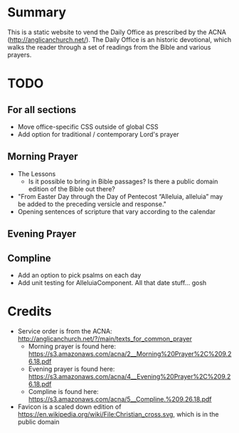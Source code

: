 # Summary

This is a static website to vend the Daily Office as prescribed by the ACNA
(http://anglicanchurch.net/).  The Daily Office is an historic devotional,
which walks the reader through a set of readings from the Bible and various
prayers.

# TODO

## For all sections
* Move office-specific CSS outside of global CSS
* Add option for traditional / contemporary Lord's prayer

## Morning Prayer 

* The Lessons
    * Is it possible to bring in Bible passages? Is there a public domain edition of the Bible out there?
* "From Easter Day through the Day of Pentecost “Alleluia, alleluia” may be added to the preceding versicle and response."
* Opening sentences of scripture that vary according to the calendar

## Evening Prayer

## Compline
* Add an option to pick psalms on each day
* Add unit testing for AlleluiaComponent. All that date stuff... gosh

# Credits

* Service order is from the ACNA: http://anglicanchurch.net/?/main/texts_for_common_prayer
    * Morning prayer is found here: https://s3.amazonaws.com/acna/2__Morning%20Prayer%2C%209.26.18.pdf
    * Evening prayer is found here: https://s3.amazonaws.com/acna/4__Evening%20Prayer%2C%209.26.18.pdf
    * Compline is found here: https://s3.amazonaws.com/acna/5__Compline.%209.26.18.pdf
* Favicon is a scaled down edition of https://en.wikipedia.org/wiki/File:Christian_cross.svg, which is in the public domain
